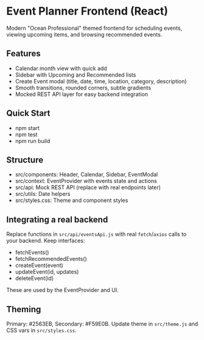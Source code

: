 # Event Planner Frontend (React)

Modern "Ocean Professional" themed frontend for scheduling events, viewing upcoming items, and browsing recommended events.

## Features
- Calendar month view with quick add
- Sidebar with Upcoming and Recommended lists
- Create Event modal (title, date, time, location, category, description)
- Smooth transitions, rounded corners, subtle gradients
- Mocked REST API layer for easy backend integration

## Quick Start
- npm start
- npm test
- npm run build

## Structure
- src/components: Header, Calendar, Sidebar, EventModal
- src/context: EventProvider with events state and actions
- src/api: Mock REST API (replace with real endpoints later)
- src/utils: Date helpers
- src/styles.css: Theme and component styles

## Integrating a real backend
Replace functions in `src/api/eventsApi.js` with real `fetch`/`axios` calls to your backend. Keep interfaces:
- fetchEvents()
- fetchRecommendedEvents()
- createEvent(event)
- updateEvent(id, updates)
- deleteEvent(id)

These are used by the EventProvider and UI.

## Theming
Primary: #2563EB, Secondary: #F59E0B. Update theme in `src/theme.js` and CSS vars in `src/styles.css`.
